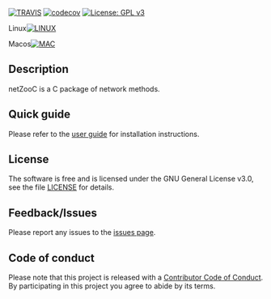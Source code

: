[![TRAVIS](https://travis-ci.org/netZoo/netZooC.svg?branch=master)](https://travis-ci.org/netZoo/netZooC/)
[![codecov](https://codecov.io/gh/netZoo/netZooC/branch/devel/graph/badge.svg)](https://codecov.io/gh/netZoo/netZooC)
[![License: GPL v3](https://img.shields.io/badge/License-GPLv3-blue.svg)](https://www.gnu.org/licenses/gpl-3.0)

Linux[![LINUX](https://travis-ci-job-status.herokuapp.com/badge/netZoo/netZooC/master/linux)](https://travis-ci.org/netZoo/netZooC)

Macos[![MAC](https://travis-ci-job-status.herokuapp.com/badge/netZoo/netZooC/master/macos)](https://travis-ci.org/netZoo/netZooC)

## Description
netZooC is a C package of network methods.

## Quick guide
Please refer to the [user guide](UserGuide.md) for installation instructions.

## License
The software is free and is licensed under the GNU General License v3.0, see the file [LICENSE](LICENSE.txt) for details.

## Feedback/Issues
Please report any issues to the [issues page](https://github.com/netZoo/netZooC/issues).

## Code of conduct
Please note that this project is released with a [Contributor Code of Conduct](CONDUCT.md). By participating in this project you agree to abide by its terms.
